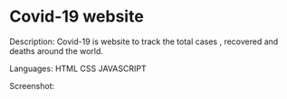 # Covid-19 website
Description:
Covid-19 is website to track the total cases , recovered and deaths around the world.  

Languages:
HTML
CSS
JAVASCRIPT

Screenshot:
